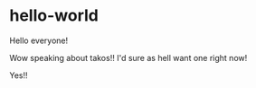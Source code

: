 hello-world
===========

Hello everyone!

Wow speaking about takos!! I'd sure as hell want one right now!

Yes!!
